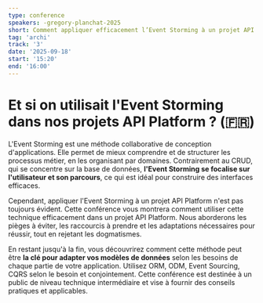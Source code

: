 ```yaml
---
type: conference
speakers: -gregory-planchat-2025
short: Comment appliquer efficacement l’Event Storming à un projet API Platform.
tag: 'archi'
track: '3'
date: '2025-09-18'
start: '15:20'
end: '16:00'
---
```


# Et si on utilisait l'Event Storming dans nos projets API Platform ? (🇫🇷)

L'Event Storming est une méthode collaborative de conception d'applications. Elle permet de mieux comprendre et de structurer les processus métier, en les organisant par domaines. Contrairement au CRUD, qui se concentre sur la base de données, **l'Event Storming se focalise sur l'utilisateur et son parcours**, ce qui est idéal pour construire des interfaces efficaces.

Cependant, appliquer l'Event Storming à un projet API Platform n'est pas toujours évident. Cette conférence vous montrera comment utiliser cette technique efficacement dans un projet API Platform. Nous aborderons les pièges à éviter, les raccourcis à prendre et les adaptations nécessaires pour réussir, tout en rejetant les dogmatismes.

En restant jusqu'à la fin, vous découvrirez comment cette méthode peut être **la clé pour adapter vos modèles de données** selon les besoins de chaque partie de votre application. Utilisez ORM, ODM, Event Sourcing, CQRS selon le besoin et conjointement. Cette conférence est destinée à un public de niveau technique intermédiaire et vise à fournir des conseils pratiques et applicables.
